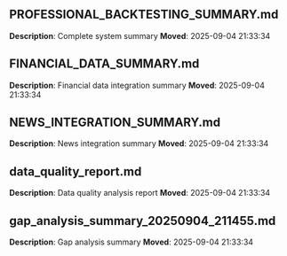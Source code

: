 ## PROFESSIONAL_BACKTESTING_SUMMARY.md
**Description**: Complete system summary
**Moved**: 2025-09-04 21:33:34

## FINANCIAL_DATA_SUMMARY.md
**Description**: Financial data integration summary
**Moved**: 2025-09-04 21:33:34

## NEWS_INTEGRATION_SUMMARY.md
**Description**: News integration summary
**Moved**: 2025-09-04 21:33:34

## data_quality_report.md
**Description**: Data quality analysis report
**Moved**: 2025-09-04 21:33:34

## gap_analysis_summary_20250904_211455.md
**Description**: Gap analysis summary
**Moved**: 2025-09-04 21:33:34

